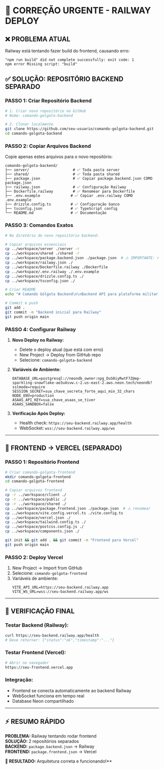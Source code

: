 # 🚨 CORREÇÃO URGENTE - RAILWAY DEPLOY

## ❌ **PROBLEMA ATUAL**
Railway está tentando fazer build do frontend, causando erro:
```
"npm run build" did not complete successfully: exit code: 1
npm error Missing script: "build"
```

## ✅ **SOLUÇÃO: REPOSITÓRIO BACKEND SEPARADO**

### **PASSO 1: Criar Repositório Backend**
```bash
# 1. Criar novo repositório no GitHub
# Nome: comando-golgota-backend

# 2. Clonar localmente
git clone https://github.com/seu-usuario/comando-golgota-backend.git
cd comando-golgota-backend
```

### **PASSO 2: Copiar Arquivos Backend**
Copie apenas estes arquivos para o novo repositório:

```
comando-golgota-backend/
├── server/                    # ✅ Toda pasta server
├── shared/                    # ✅ Toda pasta shared  
├── package.json               # ✅ Copiar package.backend.json COMO package.json
├── railway.json               # ✅ Configuração Railway
├── Dockerfile.railway         # ✅ Renomear para Dockerfile
├── .env.example              # ✅ Copiar .env.railway COMO .env.example
├── drizzle.config.ts         # ✅ Configuração banco
├── tsconfig.json             # ✅ TypeScript config
└── README.md                 # ✅ Documentação
```

### **PASSO 3: Comandos Exatos**
```bash
# No diretório do novo repositório backend:

# Copiar arquivos essenciais
cp ../workspace/server ./server -r
cp ../workspace/shared ./shared -r
cp ../workspace/package.backend.json ./package.json  # ⚠️ IMPORTANTE: renomear
cp ../workspace/railway.json ./
cp ../workspace/Dockerfile.railway ./Dockerfile
cp ../workspace/.env.railway ./.env.example
cp ../workspace/drizzle.config.ts ./
cp ../workspace/tsconfig.json ./

# Criar README
echo "# Comando Gólgota Backend\n\nBackend API para plataforma militar comunitária." > README.md

# Commit e push
git add .
git commit -m "Backend inicial para Railway"
git push origin main
```

### **PASSO 4: Configurar Railway**
1. **Novo Deploy no Railway:**
   - Delete o deploy atual (que está com erro)
   - New Project → Deploy from GitHub repo
   - Selecione: `comando-golgota-backend`

2. **Variáveis de Ambiente:**
   ```env
   DATABASE_URL=postgresql://neondb_owner:npg_DuS0iyRwtF7Z@ep-sparkling-snowflake-ae3u4svw.c-2.us-east-2.aws.neon.tech/neondb?sslmode=require
   SESSION_SECRET=sua_chave_secreta_forte_aqui_min_32_chars
   NODE_ENV=production
   ASAAS_API_KEY=sua_chave_asaas_se_tiver
   ASAAS_SANDBOX=false
   ```

3. **Verificação Após Deploy:**
   - Health check: `https://seu-backend.railway.app/health`
   - WebSocket: `wss://seu-backend.railway.app/ws`

---

## 🎯 **FRONTEND → VERCEL (SEPARADO)**

### **PASSO 1: Repositório Frontend**
```bash
# Criar comando-golgota-frontend
mkdir comando-golgota-frontend
cd comando-golgota-frontend

# Copiar arquivos frontend
cp -r ../workspace/client ./
cp -r ../workspace/public ./
cp -r ../workspace/shared ./
cp ../workspace/package.frontend.json ./package.json  # ⚠️ renomear
cp ../workspace/vite.config.vercel.ts ./vite.config.ts
cp ../workspace/vercel.json ./
cp ../workspace/tailwind.config.ts ./
cp ../workspace/postcss.config.js ./
cp ../workspace/components.json ./

git init && git add . && git commit -m "Frontend para Vercel"
git push origin main
```

### **PASSO 2: Deploy Vercel**
1. New Project → Import from GitHub
2. Selecione: `comando-golgota-frontend`
3. Variáveis de ambiente:
   ```env
   VITE_API_URL=https://seu-backend.railway.app
   VITE_WS_URL=wss://seu-backend.railway.app/ws
   ```

---

## 🔧 **VERIFICAÇÃO FINAL**

### **Testar Backend (Railway):**
```bash
curl https://seu-backend.railway.app/health
# Deve retornar: {"status":"ok","timestamp":"..."}
```

### **Testar Frontend (Vercel):**
```bash
# Abrir no navegador
https://seu-frontend.vercel.app
```

### **Integração:**
- Frontend se conecta automaticamente ao backend Railway
- WebSocket funciona em tempo real
- Database Neon compartilhado

---

## ⚡ **RESUMO RÁPIDO**

**PROBLEMA:** Railway tentando rodar frontend  
**SOLUÇÃO:** 2 repositórios separados  
**BACKEND:** `package.backend.json` → Railway  
**FRONTEND:** `package.frontend.json` → Vercel  

**🎯 RESULTADO:** Arquitetura correta e funcionando!**